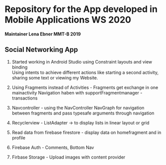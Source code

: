 # Repository for the App developed in Mobile Applications WS 2020
#### Maintainer Lena Ebner MMT-B 2019

## Social Networking App

1. Started working in Android Studio using Constraint layouts and view binding  
Using intents to achieve different actions like starting a second activity, sharing some text or viewing my Website.  

2. Using Fragments instead of Activities - Fragments get exchange in one mainactivity
Navigation haben with supportFragmentmanager - transactions

3. Navcontroller - using the NavController NavGraph for navigation between fragments 
and pass typesafe arguments through navigation

4. Recyclerview - ListAdapter -> to display lists in linear layout or grid

5. Read data from firebase firestore - display data on homefragment and in profile

6. Firebase Auth - Comments, Bottom Nav

7. Firbase Storage - Upload images with content provider
